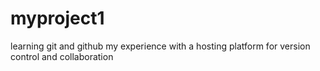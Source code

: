 # myproject1
learning git and github
my experience with  a hosting platform for version control and collaboration
